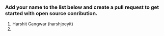 ### Add your name to the list below and create a pull request to get started with open source conribution.

1. Harshit Gangwar (harshjoeyit)
2. 
